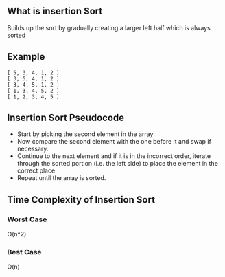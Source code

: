 ## What is insertion Sort

Builds up the sort by gradually creating a larger left half which is always sorted

## Example

```
[ 5, 3, 4, 1, 2 ]
[ 3, 5, 4, 1, 2 ]
[ 3, 4, 5, 1, 2 ]
[ 1, 3, 4, 5, 2 ]
[ 1, 2, 3, 4, 5 ]
```

##  Insertion Sort Pseudocode

* Start by picking the second element in the array
* Now compare the second element with the one before it and swap if necessary.
* Continue to the next element and if it is in the incorrect order, iterate through the sorted portion (i.e. the left side) to place the element in the correct place.
* Repeat until the array is sorted.

## Time Complexity of Insertion Sort

### Worst Case

O(n^2)

### Best Case

O(n)